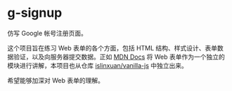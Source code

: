 # g-signup

仿写 Google 帐号注册页面。

这个项目旨在练习 Web 表单的各个方面，包括 HTML 结构、样式设计、表单数据验证，以及向服务器提交数据。正如 [MDN Docs](https://developer.mozilla.org/en-US/docs/Learn/Forms) 将 Web 表单作为一个独立的模块进行讲解，本项目也从仓库 [islinxuan/vanilla-js](https://github.com/islinxuan/vanilla-js) 中独立出来。

希望能够加深对 Web 表单的理解。
